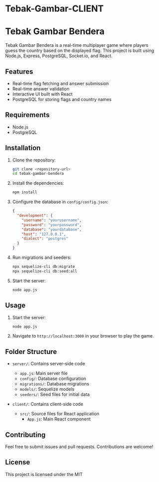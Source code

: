 # Tebak-Gambar-CLIENT

# Tebak Gambar Bendera

Tebak Gambar Bendera is a real-time multiplayer game where players guess the country based on the displayed flag. This project is built using Node.js, Express, PostgreSQL, Socket.io, and React.

## Features

- Real-time flag fetching and answer submission
- Real-time answer validation
- Interactive UI built with React
- PostgreSQL for storing flags and country names

## Requirements

- Node.js
- PostgreSQL

## Installation

1. Clone the repository:
    ```sh
    git clone <repository-url>
    cd tebak-gambar-bendera
    ```

2. Install the dependencies:
    ```sh
    npm install
    ```

3. Configure the database in `config/config.json`:
    ```json
    {
      "development": {
        "username": "yourusername",
        "password": "yourpassword",
        "database": "yourdatabase",
        "host": "127.0.0.1",
        "dialect": "postgres"
      }
    }
    ```

4. Run migrations and seeders:
    ```sh
    npx sequelize-cli db:migrate
    npx sequelize-cli db:seed:all
    ```

5. Start the server:
    ```sh
    node app.js
    ```

## Usage

1. Start the server:
    ```sh
    node app.js
    ```

2. Navigate to `http://localhost:3000` in your browser to play the game.

## Folder Structure

- `server/`: Contains server-side code
  - `app.js`: Main server file
  - `config/`: Database configuration
  - `migrations/`: Database migrations
  - `models/`: Sequelize models
  - `seeders/`: Seed files for initial data

- `client/`: Contains client-side code
  - `src/`: Source files for React application
    - `App.js`: Main React component

## Contributing

Feel free to submit issues and pull requests. Contributions are welcome!

## License

This project is licensed under the MIT 
